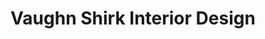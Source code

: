 ---
title: "Vaughn Shirk Interior Design"
url: /boalsburg/vaughn-shirk-interior-design/
shop: furniture
---